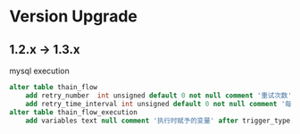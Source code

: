 # Version Upgrade

## 1.2.x -> 1.3.x

mysql execution

```sql
alter table thain_flow
    add retry_number  int unsigned default 0 not null comment '重试次数' after scheduling_status,
    add retry_time_interval int unsigned default 0 not null comment '每次重试的间隔，单位秒' after retry_number;
alter table thain_flow_execution
	add variables text null comment '执行时赋予的变量' after trigger_type;
```
